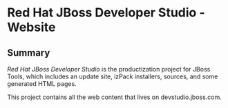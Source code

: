 # Red Hat JBoss Developer Studio - Website


## Summary

_Red Hat JBoss Developer Studio_ is the productization project for JBoss Tools, which includes an update site, izPack installers, sources, and some generated HTML pages.

This project contains all the web content that lives on devstudio.jboss.com.

